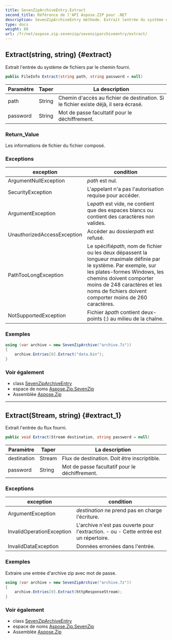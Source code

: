 ```yaml
---
title: SevenZipArchiveEntry.Extract
second_title: Référence de l'API Aspose.ZIP pour .NET
description: SevenZipArchiveEntry méthode. Extrait lentrée du système de fichiers par le chemin fourni.
type: docs
weight: 80
url: /fr/net/aspose.zip.sevenzip/sevenziparchiveentry/extract/
---
```

## Extract(string, string) {#extract}

Extrait l'entrée du système de fichiers par le chemin fourni.

```csharp
public FileInfo Extract(string path, string password = null)
```

| Paramètre | Taper | La description |
| --- | --- | --- |
| path | String | Chemin d'accès au fichier de destination. Si le fichier existe déjà, il sera écrasé. |
| password | String | Mot de passe facultatif pour le déchiffrement. |

### Return_Value

Les informations de fichier du fichier composé.

### Exceptions

| exception | condition |
| --- | --- |
| ArgumentNullException | *path* est nul. |
| SecurityException | L'appelant n'a pas l'autorisation requise pour accéder. |
| ArgumentException | Le*path* est vide, ne contient que des espaces blancs ou contient des caractères non valides. |
| UnauthorizedAccessException | Accéder au dossier*path* est refusé. |
| PathTooLongException | Le spécifié*path*, nom de fichier ou les deux dépassent la longueur maximale définie par le système. Par exemple, sur les plates-formes Windows, les chemins doivent comporter moins de 248 caractères et les noms de fichiers doivent comporter moins de 260 caractères. |
| NotSupportedException | Fichier à*path* contient deux-points (:) au milieu de la chaîne. |

### Exemples

```csharp
using (var archive = new SevenZipArchive("archive.7z"))
{
    archive.Entries[0].Extract("data.bin");
}
```

### Voir également

* class [SevenZipArchiveEntry](../)
* espace de noms [Aspose.Zip.SevenZip](../../sevenziparchiveentry/)
* Assemblée [Aspose.Zip](../../../)

---

## Extract(Stream, string) {#extract_1}

Extrait l'entrée du flux fourni.

```csharp
public void Extract(Stream destination, string password = null)
```

| Paramètre | Taper | La description |
| --- | --- | --- |
| destination | Stream | Flux de destination. Doit être inscriptible. |
| password | String | Mot de passe facultatif pour le déchiffrement. |

### Exceptions

| exception | condition |
| --- | --- |
| ArgumentException | *destination* ne prend pas en charge l'écriture. |
| InvalidOperationException | L'archive n'est pas ouverte pour l'extraction. - ou - Cette entrée est un répertoire. |
| InvalidDataException | Données erronées dans l'entrée. |

### Exemples

Extraire une entrée d'archive zip avec mot de passe.

```csharp
using (var archive = new SevenZipArchive("archive.7z"))
{
    archive.Entries[0].Extract(httpResponseStream);
}
```

### Voir également

* class [SevenZipArchiveEntry](../)
* espace de noms [Aspose.Zip.SevenZip](../../sevenziparchiveentry/)
* Assemblée [Aspose.Zip](../../../)


